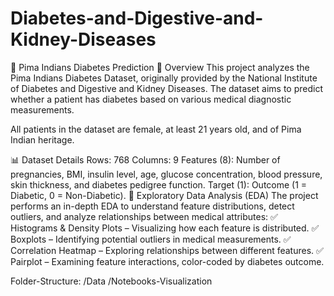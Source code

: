 # Diabetes-and-Digestive-and-Kidney-Diseases

🏥 Pima Indians Diabetes Prediction
📌 Overview
This project analyzes the Pima Indians Diabetes Dataset, originally provided by the National Institute of Diabetes and Digestive and Kidney Diseases. The dataset aims to predict whether a patient has diabetes based on various medical diagnostic measurements.

All patients in the dataset are female, at least 21 years old, and of Pima Indian heritage.

📊 Dataset Details
Rows: 768
Columns: 9
Features (8): Number of pregnancies, BMI, insulin level, age, glucose concentration, blood pressure, skin thickness, and diabetes pedigree function.
Target (1): Outcome (1 = Diabetic, 0 = Non-Diabetic).
🔬 Exploratory Data Analysis (EDA)
The project performs an in-depth EDA to understand feature distributions, detect outliers, and analyze relationships between medical attributes:
✅ Histograms & Density Plots – Visualizing how each feature is distributed.
✅ Boxplots – Identifying potential outliers in medical measurements.
✅ Correlation Heatmap – Exploring relationships between different features.
✅ Pairplot – Examining feature interactions, color-coded by diabetes outcome.

Folder-Structure:
/Data
/Notebooks-Visualization
